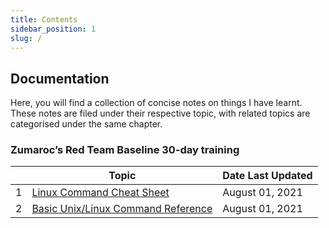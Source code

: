 ```yaml
---
title: Contents
sidebar_position: 1
slug: /
---
```



## Documentation

Here, you will find a collection of concise notes on things I have learnt. These notes are filed under their respective topic, with related topics are categorised under the same chapter.

### Zumaroc’s Red Team Baseline 30-day training

<div class="contentTableContainer">

|     | Topic                          | Date Last Updated |
| --- | ------------------------------ | ----------------- |
| 1   | [Linux Command Cheat Sheet](Zumarocs-30day-Training/ZB101)    | August 01, 2021 |
| 2   | [Basic Unix/Linux Command Reference](Zumarocs-30day-Training/ZB101)    | August 01, 2021 |

</div>
